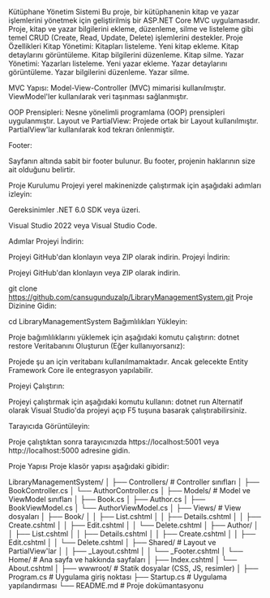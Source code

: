 Kütüphane Yönetim Sistemi
Bu proje, bir kütüphanenin kitap ve yazar işlemlerini yönetmek için geliştirilmiş bir ASP.NET Core MVC uygulamasıdır. Proje, kitap ve yazar bilgilerini ekleme, düzenleme, silme ve listeleme gibi temel CRUD (Create, Read, Update, Delete) işlemlerini destekler.
Proje Özellikleri
Kitap Yönetimi:
Kitapları listeleme.
Yeni kitap ekleme.
Kitap detaylarını görüntüleme.
Kitap bilgilerini düzenleme.
Kitap silme.
Yazar Yönetimi:
Yazarları listeleme.
Yeni yazar ekleme.
Yazar detaylarını görüntüleme.
Yazar bilgilerini düzenleme.
Yazar silme.

MVC Yapısı:
Model-View-Controller (MVC) mimarisi kullanılmıştır.
ViewModel'ler kullanılarak veri taşınması sağlanmıştır.

OOP Prensipleri:
Nesne yönelimli programlama (OOP) prensipleri uygulanmıştır.
Layout ve PartialView:
Projede ortak bir Layout kullanılmıştır.
PartialView'lar kullanılarak kod tekrarı önlenmiştir.

Footer:

Sayfanın altında sabit bir footer bulunur. Bu footer, projenin haklarının size ait olduğunu belirtir.

Proje Kurulumu
Projeyi yerel makinenizde çalıştırmak için aşağıdaki adımları izleyin:

Gereksinimler
.NET 6.0 SDK veya üzeri.

Visual Studio 2022 veya Visual Studio Code.

Adımlar
Projeyi İndirin:

Projeyi GitHub'dan klonlayın veya ZIP olarak indirin.
Projeyi İndirin:

Projeyi GitHub'dan klonlayın veya ZIP olarak indirin.

git clone https://github.com/cansugunduzalp/LibraryManagementSystem.git
Proje Dizinine Gidin:

cd LibraryManagementSystem
Bağımlılıkları Yükleyin:

Proje bağımlılıklarını yüklemek için aşağıdaki komutu çalıştırın:
dotnet restore
Veritabanını Oluşturun (Eğer kullanıyorsanız):

Projede şu an için veritabanı kullanılmamaktadır. Ancak gelecekte Entity Framework Core ile entegrasyon yapılabilir.

Projeyi Çalıştırın:

Projeyi çalıştırmak için aşağıdaki komutu kullanın:
dotnet run
Alternatif olarak Visual Studio'da projeyi açıp F5 tuşuna basarak çalıştırabilirsiniz.

Tarayıcıda Görüntüleyin:

Proje çalıştıktan sonra tarayıcınızda https://localhost:5001 veya http://localhost:5000 adresine gidin.

Proje Yapısı
Proje klasör yapısı aşağıdaki gibidir:

LibraryManagementSystem/
│
├── Controllers/          # Controller sınıfları
│   ├── BookController.cs
│   └── AuthorController.cs
│
├── Models/               # Model ve ViewModel sınıfları
│   ├── Book.cs
│   ├── Author.cs
│   ├── BookViewModel.cs
│   └── AuthorViewModel.cs
│
├── Views/                # View dosyaları
│   ├── Book/
│   │   ├── List.cshtml
│   │   ├── Details.cshtml
│   │   ├── Create.cshtml
│   │   ├── Edit.cshtml
│   │   └── Delete.cshtml
│   ├── Author/
│   │   ├── List.cshtml
│   │   ├── Details.cshtml
│   │   ├── Create.cshtml
│   │   ├── Edit.cshtml
│   │   └── Delete.cshtml
│   ├── Shared/           # Layout ve PartialView'lar
│   │   ├── _Layout.cshtml
│   │   └── _Footer.cshtml
│   └── Home/             # Ana sayfa ve hakkında sayfaları
│       ├── Index.cshtml
│       └── About.cshtml
│
├── wwwroot/              # Statik dosyalar (CSS, JS, resimler)
│
├── Program.cs            # Uygulama giriş noktası
├── Startup.cs            # Uygulama yapılandırması
└── README.md             # Proje dokümantasyonu

